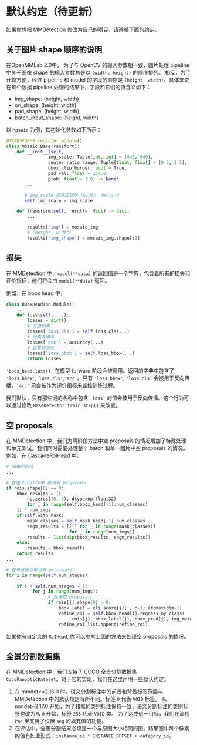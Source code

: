 # 默认约定（待更新）

如果你想把 MMDetection 修改为自己的项目，请遵循下面的约定。

## 关于图片 shape 顺序的说明

在OpenMMLab 2.0中， 为了与 OpenCV 的输入参数相一致，图片处理 pipeline 中关于图像 shape 的输入参数总是以 `(width, height)` 的顺序排列。
相反，为了计算方便，经过 pipeline 和 model 的字段的顺序是 `(height, width)`。具体来说在每个数据 pipeline 处理的结果中，字段和它们的值含义如下：

- img_shape: (height, width)
- ori_shape: (height, width)
- pad_shape: (height, width)
- batch_input_shape: (height, width)

以 `Mosaic` 为例，其初始化参数如下所示：

```python
@TRANSFORMS.register_module()
class Mosaic(BaseTransform):
    def __init__(self,
                img_scale: Tuple[int, int] = (640, 640),
                center_ratio_range: Tuple[float, float] = (0.5, 1.5),
                bbox_clip_border: bool = True,
                pad_val: float = 114.0,
                prob: float = 1.0) -> None:
       ...

       # img_scale 顺序应该是 (width, height)
       self.img_scale = img_scale

    def transform(self, results: dict) -> dict:
        ...

        results['img'] = mosaic_img
        # (height, width)
        results['img_shape'] = mosaic_img.shape[:2]
```

## 损失

在 MMDetection 中，`model(**data)` 的返回值是一个字典，包含着所有的损失和评价指标，他们将会由 `model(**data)` 返回。

例如，在 bbox head 中，

```python
class BBoxHead(nn.Module):
    ...
    def loss(self, ...):
        losses = dict()
        # 分类损失
        losses['loss_cls'] = self.loss_cls(...)
        # 分类准确率
        losses['acc'] = accuracy(...)
        # 边界框损失
        losses['loss_bbox'] = self.loss_bbox(...)
        return losses
```

`'bbox_head.loss()'` 在模型 forward 阶段会被调用。返回的字典中包含了 `'loss_bbox'`,`'loss_cls'`,`'acc'`。只有 `'loss_bbox'`, `'loss_cls'` 会被用于反向传播，`'acc'` 只会被作为评价指标来监控训练过程。

我们默认，只有那些键的名称中包含 `'loss'` 的值会被用于反向传播。这个行为可以通过修改 `BaseDetector.train_step()` 来改变。

## 空 proposals

在 MMDetection 中，我们为两阶段方法中空 proposals 的情况增加了特殊处理和单元测试。我们同时需要处理整个 batch 和单一图片中空 proposals 的情况。例如，在 CascadeRoIHead 中，

```python
# 简单的测试
...

# 在整个 batch中 都没有 proposals
if rois.shape[0] == 0:
    bbox_results = [[
        np.zeros((0, 5), dtype=np.float32)
        for _ in range(self.bbox_head[-1].num_classes)
    ]] * num_imgs
    if self.with_mask:
        mask_classes = self.mask_head[-1].num_classes
        segm_results = [[[] for _ in range(mask_classes)]
                        for _ in range(num_imgs)]
        results = list(zip(bbox_results, segm_results))
    else:
        results = bbox_results
    return results
...

# 在单张图片中没有 proposals
for i in range(self.num_stages):
    ...
    if i < self.num_stages - 1:
          for j in range(num_imgs):
                # 处理空 proposals
                if rois[j].shape[0] > 0:
                    bbox_label = cls_score[j][:, :-1].argmax(dim=1)
                    refine_roi = self.bbox_head[i].regress_by_class(
                         rois[j], bbox_label[j], bbox_pred[j], img_metas[j])
                    refine_roi_list.append(refine_roi)
```

如果你有自定义的 `RoIHead`, 你可以参考上面的方法来处理空 proposals 的情况。

## 全景分割数据集

在 MMDetection 中，我们支持了 COCO 全景分割数据集 `CocoPanopticDataset`。对于它的实现，我们在这里声明一些默认约定。

1. 在 mmdet\<=2.16.0 时，语义分割标注中的前景和背景标签范围与 MMDetection 中的默认规定有所不同。标签 `0` 代表 `VOID` 标签。
   从 mmdet=2.17.0 开始，为了和框的类别标注保持一致，语义分割标注的类别标签也改为从 `0` 开始，标签 `255` 代表 `VOID` 类。
   为了达成这一目标，我们在流程 `Pad` 里支持了设置 `seg` 的填充值的功能。
2. 在评估中，全景分割结果必须是一个与原图大小相同的图。结果图中每个像素的值有如此形式：`instance_id * INSTANCE_OFFSET + category_id`。
